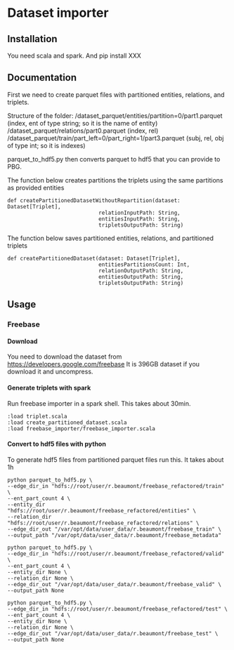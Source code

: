 # Dataset importer

## Installation

You need scala and spark. And pip install XXX

## Documentation
First we need to create parquet files with partitioned entities, relations, and triplets.

Structure of the folder:
/dataset_parquet/entities/partition=0/part1.parquet (index, ent of type string; so it is the name of entity) 
/dataset_parquet/relations/part0.parquet (index, rel)
/dataset_parquet/train/part_left=0/part_right=1/part3.parquet (subj, rel, obj of type int; so it is indexes)

parquet_to_hdf5.py then converts parquet to hdf5 that you can provide to PBG.

The function below creates partitions the triplets using the same partitions as provided entities
```
def createPartitionedDatasetWithoutRepartition(dataset: Dataset[Triplet],
                             relationInputPath: String,
                             entitiesInputPath: String,
                             tripletsOutputPath: String)
```

The function below saves partitioned entities, relations, and partitioned triplets 
```
def createPartitionedDataset(dataset: Dataset[Triplet],
                             entitiesPartitionsCount: Int,
                             relationOutputPath: String,
                             entitiesOutputPath: String,
                             tripletsOutputPath: String)
```

## Usage 

### Freebase

#### Download

You need to download the dataset from https://developers.google.com/freebase
It is 396GB dataset if you download it and uncompress.

#### Generate triplets with spark

Run freebase importer in a spark shell. This takes about 30min.
```
:load triplet.scala
:load create_partitioned_dataset.scala
:load freebase_importer/freebase_importer.scala
```

#### Convert to hdf5 files with python

To generate hdf5 files from partitioned parquet files run this. It takes about 1h
```shell script
python parquet_to_hdf5.py \
--edge_dir_in "hdfs://root/user/r.beaumont/freebase_refactored/train" \
--ent_part_count 4 \
--entity_dir "hdfs://root/user/r.beaumont/freebase_refactored/entities" \
--relation_dir "hdfs://root/user/r.beaumont/freebase_refactored/relations" \
--edge_dir_out "/var/opt/data/user_data/r.beaumont/freebase_train" \
--output_path "/var/opt/data/user_data/r.beaumont/freebase_metadata"
```

```shell script
python parquet_to_hdf5.py \
--edge_dir_in "hdfs://root/user/r.beaumont/freebase_refactored/valid" \
--ent_part_count 4 \
--entity_dir None \
--relation_dir None \
--edge_dir_out "/var/opt/data/user_data/r.beaumont/freebase_valid" \
--output_path None
```

```shell script
python parquet_to_hdf5.py \
--edge_dir_in "hdfs://root/user/r.beaumont/freebase_refactored/test" \
--ent_part_count 4 \
--entity_dir None \
--relation_dir None \
--edge_dir_out "/var/opt/data/user_data/r.beaumont/freebase_test" \
--output_path None
```

